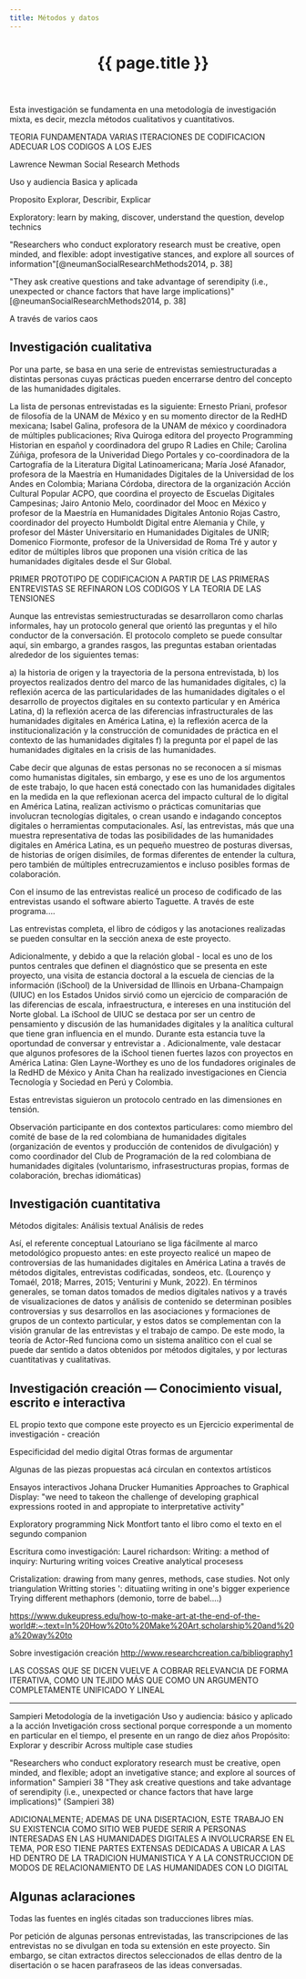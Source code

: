 ```yaml
---
title: Métodos y datos
---
```


<header class="chapter-headers">
  <h1>{{ page.title }}</h1>
</header>

Esta investigación se fundamenta en una metodología de investigación mixta, es decir, mezcla métodos cualitativos y cuantitativos.

TEORIA FUNDAMENTADA
VARIAS ITERACIONES DE CODIFICACION
ADECUAR LOS CODIGOS A LOS EJES

Lawrence Newman Social Research Methods

Uso y audiencia
Basica y aplicada

Proposito
Explorar, Describir, Explicar

Exploratory: learn by making, discover, understand the question, develop technics

"Researchers who conduct exploratory research must be creative, open minded, and flexible: adopt investigative stances, and explore all sources of information"[@neumanSocialResearchMethods2014, p. 38]

"They ask creative questions and take advantage of serendipity (i.e., unexpected or chance factors that have large implications)"[@neumanSocialResearchMethods2014, p. 38]

A través de varios caos






## Investigación cualitativa

Por una parte, se basa en una serie de entrevistas semiestructuradas a distintas personas cuyas prácticas pueden encerrarse dentro del concepto de las humanidades digitales.

La lista de personas entrevistadas es la siguiente: Ernesto Priani, profesor de filosofía de la UNAM de México y en su momento director de la RedHD mexicana; Isabel Galina, profesora de la UNAM de méxico y coordinadora de múltiples publicaciones; Riva Quiroga editora del proyecto Programming Historian en español y coordinadora del grupo R Ladies en Chile; Carolina Zúñiga, profesora de la Univeridad Diego Portales y co-coordinadora de la Cartografía de la Literatura Digital Latinoamericana; María José Afanador, profesora de la Maestría en Humanidades Digitales de la Universidad de los Andes en Colombia; Mariana Córdoba, directora de la organización Acción Cultural Popular ACPO, que coordina el proyecto de Escuelas Digitales Campesinas; Jairo Antonio Melo, coordinador del Mooc en México y profesor de la Maestría en Humanidades Digitales Antonio Rojas Castro, coordinador del proyecto Humboldt Digital entre Alemania y Chile, y profesor del Máster Universitario en Humanidades Digitales de UNIR; Domenico Fiormonte, profesor de la Universidad de Roma Tré y autor y editor de múltiples libros que proponen una visión crítica de las humanidades digitales desde el Sur Global.

PRIMER PROTOTIPO DE CODIFICACION A PARTIR DE LAS PRIMERAS ENTREVISTAS
SE REFINARON LOS CODIGOS Y LA TEORIA DE LAS TENSIONES

Aunque las entrevistas semiestructuradas se desarrollaron como charlas informales, hay un protocolo general que orientó las preguntas y el hilo conductor de la conversación. El protocolo completo se puede consultar aquí, sin embargo, a grandes rasgos, las preguntas estaban orientadas alrededor de los siguientes temas:

  a) la historia de origen y la trayectoria de la persona entrevistada,
  b) los proyectos realizados dentro del marco de las humanidades digitales,
  c) la reflexión acerca de las particularidades de las humanidades digitales o el desarrollo de proyectos digitales en su contexto particular y en América Latina,
  d) la reflexión acerca de las diferencias infrastructurales de las humanidades digitales en América Latina,
  e) la reflexión acerca de la institucionalización y la construcción de comunidades de práctica en el contexto de las humanidades digitales
  f) la pregunta por el papel de las humanidades digitales en la crisis de las humanidades.

Cabe decir que algunas de estas personas no se reconocen a sí mismas como humanistas digitales, sin embargo, y ese es uno de los argumentos de este trabajo, lo que hacen está conectado con las humanidades digitales en la medida en la que reflexionan acerca del impacto cultural de lo digital en América Latina, realizan activismo o prácticas comunitarias que involucran tecnologías digitales, o crean usando e indagando conceptos digitales o herramientas computacionales. Así, las entrevistas, más que una muestra representativa de todas las posibilidades de las humanidades digitales en América Latina, es un pequeño muestreo de posturas diversas, de historias de orígen disímiles, de formas diferentes de entender la cultura, pero también de múltiples entrecruzamientos e incluso posibles formas de colaboración.

Con el insumo de las entrevistas realicé un proceso de codificado de las entrevistas usando el software abierto Taguette. A través de este programa....

Las entrevistas completa, el libro de códigos y las anotaciones realizadas se pueden consultar en la sección anexa de este proyecto.

Adicionalmente, y debido a que la relación global - local es uno de los puntos centrales que definen el diagnóstico que se presenta en este proyecto, una visita de estancia doctoral a la escuela de ciencias de la información (iSchool) de la Universidad de Illinois en Urbana-Champaign (UIUC) en los Estados Unidos sirvió como un ejercicio de comparación de las diferencias de escala, infraestructura, e intereses en una institución del Norte global. La iSchool de UIUC se destaca por ser un centro de pensamiento y discusión de las humanidades digitales y la analítica cultural que tiene gran influencia en el mundo. Durante esta estancia tuve la oportundad de conversar y entrevistar a . Adicionalmente, vale destacar que algunos profesores de la iSchool tienen fuertes lazos con proyectos en América Latina: Glen Layne-Worthey es uno de los fundadores originales de la RedHD de México y Anita Chan ha realizado investigaciones en Ciencia Tecnología y Sociedad en Perú y Colombia.

Estas entrevistas siguieron un protocolo centrado en las dimensiones en tensión.

Observación participante en dos contextos particulares: como miembro del comité de base de la red colombiana de humanidades digitales (organización de eventos y producción de contenidos de divulgación) y como coordinador del Club de Programación de la red colombiana de humanidades digitales (voluntarismo, infrasestructuras propias, formas de colaboración, brechas idiomáticas)

## Investigación cuantitativa

Métodos digitales:
Análisis textual
Análisis de redes

Así, el referente conceptual Latouriano se liga fácilmente al marco metodológico propuesto antes: en este proyecto realicé un mapeo de controversias de las humanidades digitales en América Latina a través de métodos digitales, entrevistas codificadas, sondeos, etc. (Lourenço y Tomaél, 2018; Marres, 2015; Venturini y Munk, 2022). En términos generales, se toman datos tomados de medios digitales nativos y a través de visualizaciones de datos y análisis de contenido se determinan posibles controversias y sus desarrollos en las asociaciones y formaciones de grupos de un contexto particular, y estos datos se complementan con la visión granular de las entrevistas y el trabajo de campo. De este modo, la teoría de Actor-Red funciona como un sistema analítico con el cual se puede dar sentido a datos obtenidos por métodos digitales, y por lecturas cuantitativas y cualitativas.

## Investigación creación — Conocimiento visual, escrito e interactiva

EL propio texto que compone este proyecto es un Ejercicio experimental de investigación - creación

Especificidad del medio digital
Otras formas de argumentar

Algunas de las piezas propuestas acá circulan en contextos artísticos

Ensayos interactivos
Johana Drucker Humanities Approaches to Graphical Display:
"we need to takeon the challenge of developing graphical expressions rooted in and appropiate to interpretative activity"

Exploratory programming Nick Montfort tanto el libro como el texto en el segundo companion

Escritura como investigación:
Laurel richardson: Writing: a method of inquiry:
Nurturing writing voices
Creative analytical procesess


Cristalization: drawing from many genres, methods, case studies. Not only triangulation
Writting stories ': dituatiing writing in one's bigger experience
Trying different methaphors (demonio, torre de babel....)

https://www.dukeupress.edu/how-to-make-art-at-the-end-of-the-world#:~:text=In%20How%20to%20Make%20Art,scholarship%20and%20a%20way%20to

Sobre investigación creación
http://www.researchcreation.ca/bibliography1

LAS COSSAS QUE SE DICEN VUELVE A COBRAR RELEVANCIA DE FORMA ITERATIVA,
COMO UN TEJIDO MÁS QUE COMO UN ARGUMENTO COMPLETAMENTE UNIFICADO Y LINEAL

-----
Sampieri Metodología de la invetigación
Uso y audiencia: básico y aplicado a la acción
Invetigación cross sectional porque corresponde a un momento en particular en el tiempo, el presente en un rango de diez años
Propósito: Explorar y describir
Across multiple case studies

"Researchers who conduct exploratory research must be creative, open minded, and flexible; adopt an invetigative stance; and explore al sources of information" Sampieri 38
"They ask creative questions and take advantage of serendipity (i.e., unexpected or chance factors that have large implications)" (Sampieri 38)

ADICIONALMENTE; ADEMAS DE UNA DISERTACION, ESTE TRABAJO EN SU EXISTENCIA COMO SITIO WEB PUEDE SERIR A PERSONAS INTERESADAS EN LAS HUMANIDADES DIGITALES A INVOLUCRARSE EN EL TEMA, POR ESO TIENE PARTES EXTENSAS DEDICADAS A UBICAR A LAS HD DENTRO DE LA TRADICION HUMANISTICA Y A LA CONSTRUCCION DE MODOS DE RELACIONAMIENTO DE LAS HUMANIDADES CON LO DIGITAL

## Algunas aclaraciones

Todas las fuentes en inglés citadas son traducciones libres mías.

Por petición de algunas personas entrevistadas, las transcripciones de las entrevistas no se divulgan en toda su extensión en este proyecto. Sin embargo, se citan extractos directos seleccionados de ellas dentro de la disertación o se hacen parafraseos de las ideas conversadas.